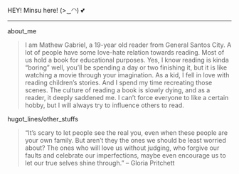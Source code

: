 HEY! Minsu here! (>‿◠) :two_hearts:
***
about_me
> I am Mathew Gabriel, a 19-year old reader from General Santos City. A lot of people have some love-hate relation towards reading. Most of us hold a book for educational purposes. Yes, I know reading is kinda “boring” well, you’ll be spending a day or two finishing it, but it is like watching a movie through your imagination. As a kid, I fell in love with reading children’s stories. And I spend my time recreating those scenes. The culture of reading a book is slowly dying, and as a reader, it deeply saddened me. I can’t force everyone to like a certain hobby, but I will always try to influence others to read.


hugot_lines/other_stuffs
> “It’s scary to let people see the real you, even when these people are your own family. But aren’t they the ones we should be least worried about? The ones who will love us without judging, who forgive our faults and celebrate our imperfections, maybe even encourage us to let our true selves shine through.” – Gloria Pritchett


